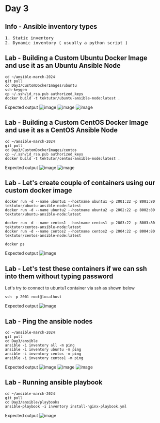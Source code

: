 # Day 3

## Info - Ansible inventory types
<pre>
1. Static inventory
2. Dynamic inventory ( usually a python script )
</pre>

## Lab - Building a Custom Ubuntu Docker Image and use it as an Ubuntu Ansible Node
```
cd ~/ansible-march-2024
git pull
cd Day3/CustomDockerImages/ubuntu
ssh-keygen
cp ~/.ssh/id_rsa.pub authorized_keys
docker build -t tektutor/ubuntu-ansible-node:latest .
```

Expected output
![image](https://github.com/tektutor/ansible-march-2024/assets/12674043/a078ac07-f129-4ce2-8d28-9f6c9bbaeaca)
![image](https://github.com/tektutor/ansible-march-2024/assets/12674043/900fa11f-e17f-4105-bba7-c83c27a2548a)
![image](https://github.com/tektutor/ansible-march-2024/assets/12674043/57d36e2e-fd73-4e4f-ae4b-7b895ea9e2d1)


## Lab - Building a Custom CentOS Docker Image and use it as a CentOS Ansible Node
```
cd ~/ansible-march-2024
git pull
cd Day3/CustomDockerImages/centos
cp ~/.ssh/id_rsa.pub authorized_keys
docker build -t tektutor/centos-ansible-node:latest .
```

Expected output
![image](https://github.com/tektutor/ansible-march-2024/assets/12674043/ea5d7a89-04f7-4124-a68e-885f695a77d6)
![image](https://github.com/tektutor/ansible-march-2024/assets/12674043/40239fe1-2c9b-46fe-be4f-aa9eb1f43a96)


## Lab - Let's create couple of containers using our custom docker image
```
docker run -d --name ubuntu1 --hostname ubuntu1 -p 2001:22 -p 8001:80 tektutor/ubuntu-ansible-node:latest
docker run -d --name ubuntu2 --hostname ubuntu2 -p 2002:22 -p 8002:80 tektutor/ubuntu-ansible-node:latest

docker run -d --name centos1 --hostname centos1 -p 2003:22 -p 8003:80 tektutor/centos-ansible-node:latest
docker run -d --name centos2 --hostname centos2 -p 2004:22 -p 8004:80 tektutor/centos-ansible-node:latest

docker ps
```

Expected output
![image](https://github.com/tektutor/ansible-march-2024/assets/12674043/863529be-e976-4f03-a843-772e54b1a247)

## Lab - Let's test these containers if we can ssh into them without typing password

Let's try to connect to ubuntu1 container via ssh as shown below
```
ssh -p 2001 root@localhost 
```
Expected output
![image](https://github.com/tektutor/ansible-march-2024/assets/12674043/8af1bdcb-1999-478a-8642-09ca3c1fe0a0)

## Lab - Ping the ansible nodes
```
cd ~/ansible-march-2024
git pull
cd Day3/ansible
ansible -i inventory all -m ping
ansible -i inventory ubuntu -m ping
ansible -i inventory centos -m ping
ansible -i inventory centos1 -m ping
```

Expected output
![image](https://github.com/tektutor/ansible-march-2024/assets/12674043/23e462a6-5fad-4b7d-9dfa-3ab9b7cbaf6c)
![image](https://github.com/tektutor/ansible-march-2024/assets/12674043/e8dc54be-8522-4300-a6ff-fa12f4921b5e)
![image](https://github.com/tektutor/ansible-march-2024/assets/12674043/fc65425c-effa-470b-bfa2-dab9fe315693)

## Lab - Running ansible playbook
```
cd ~/ansible-march-2024
git pull
cd Day3/ansible/playbooks
ansible-playbook -i inventory install-nginx-playbook.yml
```
Expected output
![image](https://github.com/tektutor/ansible-march-2024/assets/12674043/8e02da83-7a18-433d-8ece-3b7eefe70d33)
